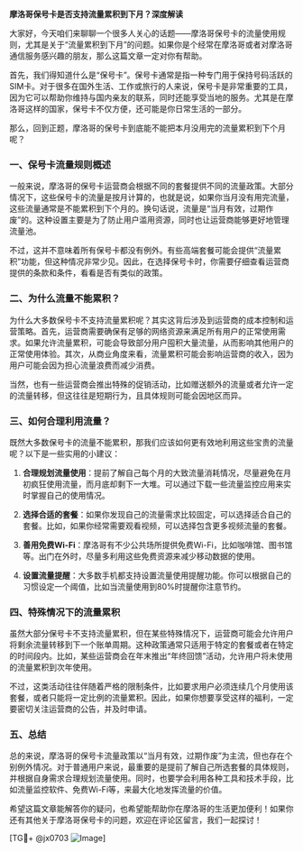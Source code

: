 **摩洛哥保号卡是否支持流量累积到下月？深度解读**

大家好，今天咱们来聊聊一个很多人关心的话题——摩洛哥保号卡的流量使用规则，尤其是关于“流量累积到下月”的问题。如果你是个经常在摩洛哥或者对摩洛哥通信服务感兴趣的朋友，那么这篇文章一定对你有帮助。

首先，我们得知道什么是“保号卡”。保号卡通常是指一种专门用于保持号码活跃的SIM卡。对于很多在国外生活、工作或旅行的人来说，保号卡是非常重要的工具，因为它可以帮助你维持与国内亲友的联系，同时还能享受当地的服务。尤其是在摩洛哥这样的国家，保号卡不仅方便，还可能是你日常生活的一部分。

那么，回到正题，摩洛哥的保号卡到底能不能把本月没用完的流量累积到下个月呢？

### 一、保号卡流量规则概述

一般来说，摩洛哥的保号卡运营商会根据不同的套餐提供不同的流量政策。大部分情况下，这些保号卡的流量是按月计算的，也就是说，如果你当月没有用完流量，这些流量通常是不能累积到下个月的。换句话说，流量是“当月有效，过期作废”的。这种设置主要是为了防止用户滥用资源，同时也让运营商能够更好地管理流量池。

不过，这并不意味着所有保号卡都没有例外。有些高端套餐可能会提供“流量累积”功能，但这种情况非常少见。因此，在选择保号卡时，你需要仔细查看运营商提供的条款和条件，看看是否有类似的政策。

### 二、为什么流量不能累积？

为什么大多数保号卡不支持流量累积呢？其实这背后涉及到运营商的成本控制和运营策略。首先，运营商需要确保有足够的网络资源来满足所有用户的正常使用需求。如果允许流量累积，可能会导致部分用户囤积大量流量，从而影响其他用户的正常使用体验。其次，从商业角度来看，流量累积可能会影响运营商的收入，因为用户可能会因为担心流量浪费而减少消费。

当然，也有一些运营商会推出特殊的促销活动，比如赠送额外的流量或者允许一定的流量转移，但这往往是短期行为，且具体规则可能会因地区而异。

### 三、如何合理利用流量？

既然大多数保号卡的流量不能累积，那我们应该如何更有效地利用这些宝贵的流量呢？以下是一些实用的小建议：

1. **合理规划流量使用**：提前了解自己每个月的大致流量消耗情况，尽量避免在月初疯狂使用流量，而月底却剩下一大堆。可以通过下载一些流量监控应用来实时掌握自己的使用情况。

2. **选择合适的套餐**：如果你发现自己的流量需求比较固定，可以选择适合自己的套餐。比如，如果你经常需要观看视频，可以选择包含更多视频流量的套餐。

3. **善用免费Wi-Fi**：摩洛哥有不少公共场所提供免费Wi-Fi，比如咖啡馆、图书馆等。出门在外时，尽量多利用这些免费资源来减少移动数据的使用。

4. **设置流量提醒**：大多数手机都支持设置流量使用提醒功能。你可以根据自己的习惯设定一个阈值，比如当流量使用到80%时提醒你注意节约。

### 四、特殊情况下的流量累积

虽然大部分保号卡不支持流量累积，但在某些特殊情况下，运营商可能会允许用户将剩余流量转移到下一个账单周期。这种政策通常只适用于特定的套餐或者在特定的时间段内。比如，某些运营商会在年末推出“年终回馈”活动，允许用户将未使用的流量累积到次年使用。

不过，这类活动往往伴随着严格的限制条件，比如要求用户必须连续几个月使用该套餐，或者只能将一定比例的流量累积。因此，如果你想要享受这样的福利，一定要密切关注运营商的公告，并及时申请。

### 五、总结

总的来说，摩洛哥的保号卡流量政策以“当月有效，过期作废”为主流，但也存在个别例外情况。对于普通用户来说，最重要的是提前了解自己所选套餐的具体规则，并根据自身需求合理规划流量使用。同时，也要学会利用各种工具和技术手段，比如流量监控软件、免费Wi-Fi等，来最大化地发挥流量的价值。

希望这篇文章能解答你的疑问，也希望能帮助你在摩洛哥的生活更加便利！如果你还有其他关于摩洛哥保号卡的问题，欢迎在评论区留言，我们一起探讨！

[TG💪+ @jx0703 ![Image](https://github.com/user-attachments/assets/dbca1d08-cadb-493c-b0ec-ad6f7a83f270)]